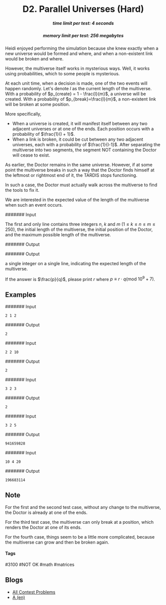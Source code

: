 <h1 style='text-align: center;'> D2. Parallel Universes (Hard)</h1>

<h5 style='text-align: center;'>time limit per test: 4 seconds</h5>
<h5 style='text-align: center;'>memory limit per test: 256 megabytes</h5>

Heidi enjoyed performing the simulation because she knew exactly when a new universe would be formed and where, and when a non-existent link would be broken and where.

However, the multiverse itself works in mysterious ways. Well, it works using probabilities, which to some people is mysterious.

At each unit time, when a decision is made, one of the two events will happen randomly. Let's denote $l$ as the current length of the multiverse. With a probability of $p_{create} = 1 - \frac{l}{m}$, a universe will be created. With a probability of $p_{break}=\frac{l}{m}$, a non-existent link will be broken at some position.

More specifically, 

* When a universe is created, it will manifest itself between any two adjacent universes or at one of the ends. Each position occurs with a probability of $\frac{1}{l + 1}$.
* When a link is broken, it could be cut between any two adjacent universes, each with a probability of $\frac{1}{l-1}$. After separating the multiverse into two segments, the segment NOT containing the Doctor will cease to exist.

As earlier, the Doctor remains in the same universe. However, if at some point the multiverse breaks in such a way that the Doctor finds himself at the leftmost or rightmost end of it, the TARDIS stops functioning.

In such a case, the Doctor must actually walk across the multiverse to find the tools to fix it.

We are interested in the expected value of the length of the multiverse when such an event occurs.

####### Input

The first and only line contains three integers $n$, $k$ and $m$ $(1 \le k \le n \le m \le 250)$, the initial length of the multiverse, the initial position of the Doctor, and the maximum possible length of the multiverse.

####### Output

####### Output

 a single integer on a single line, indicating the expected length of the multiverse.

If the answer is $\frac{p}{q}$, please print $r$ where $p \equiv r \cdot q (\text{mod } 10^9 + 7)$.

## Examples

####### Input


```text
2 1 2
```
####### Output


```text
2
```
####### Input


```text
2 2 10
```
####### Output


```text
2
```
####### Input


```text
3 2 3
```
####### Output


```text
2
```
####### Input


```text
3 2 5
```
####### Output


```text
941659828
```
####### Input


```text
10 4 20
```
####### Output


```text
196683114
```
## Note

For the first and the second test case, without any change to the multiverse, the Doctor is already at one of the ends.

For the third test case, the multiverse can only break at a position, which renders the Doctor at one of its ends.

For the fourth case, things seem to be a little more complicated, because the multiverse can grow and then be broken again.



#### Tags 

#3100 #NOT OK #math #matrices 

## Blogs
- [All Contest Problems](../Helvetic_Coding_Contest_2019_online_mirror_(teams_allowed,_unrated).md)
- [A (en)](../blogs/A_(en).md)
